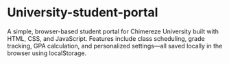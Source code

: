 # University-student-portal
A simple, browser-based student portal for Chimereze University built with HTML, CSS, and JavaScript. Features include class scheduling, grade tracking, GPA calculation, and personalized settings—all saved locally in the browser using localStorage.
